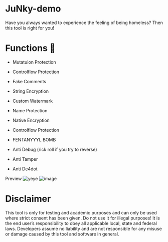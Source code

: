 # JuNky-demo
Have you always wanted to experience the feeling of being homeless? Then this tool is right for you!

# Functions 🎯
- Mutatuion Protection
- Controlflow Protection
- Fake Comments
- String Encryption
- Custom Watermark
- Name Protection
- Native Encryption
- Controlflow Protection
- FENTANYYYL BOMB

- Anti Debug (rick roll if you try to reverse)
- Anti Tamper
- Anti De4dot


Preview
![yeye](https://github.com/SecHex/JuNky-demo/assets/96635023/85926be7-0337-4e32-87e8-bf35d948a611)
![image](https://github.com/SecHex/JuNky-demo/assets/96635023/f5cdfa13-d96b-4c37-8d28-da7aae35051d)


# Disclaimer
This tool is only for testing and academic purposes and can only be used where strict consent has been given. Do not use it for illegal purposes! It is the end user’s responsibility to obey all applicable local, state and federal laws. Developers assume no liability and are not responsible for any misuse or damage caused by this tool and software in general.
